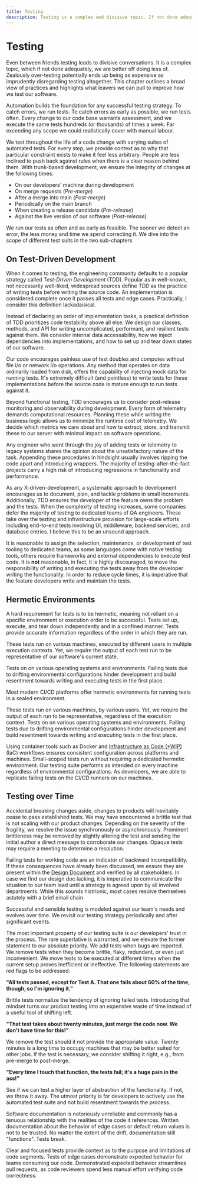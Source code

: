 ```yaml
---
title: Testing
description: Testing is a complex and divisive topic. If not done adequately for our use case, we are better off doing less of it. Zealously over-testing potentially ends up being as expensive as imprudently disregarding testing altogether.
---
```


# Testing

Even between friends testing leads to divisive conversations. It is a complex topic, which if not done adequately, we are better off doing less of. Zealously over-testing potentially ends up being as expensive as imprudently disregarding testing altogether. This chapter outlines a broad view of practices and highlights what leavers we can pull to improve how we test our software.

<!-- automation -->

Automation builds the foundation for any successful testing strategy. To catch errors, we run tests. To catch errors as early as possible, we run tests often. Every change to our code base warrants assessment, and we execute the same tests hundreds (or thousands) of times a week. Far exceeding any scope we could realistically cover with manual labour.

We test throughout the life of a code change with varying suites of automated tests. For every step, we provide context as to why that particular constraint exists to make it feel less arbitrary. People are less inclined to push back against rules when there is a clear reason behind them. With trunk-based development, we ensure the integrity of changes at the following times:

- On our developers' machine during development
- On merge requests (*Pre-merge*)
- After a merge into main (*Post-merge*)
- Periodically on the main branch
- When creating a release candidate (*Pre-release*)
- Against the live version of our software (*Post-release*)

<!-- The longer we go without testing, the more changes are introduced -->

We run our tests as often and as early as feasible. The sooner we detect an error, the less money and time we spend correcting it. We dive into the scope of different test suits in the two sub-chapters

## On Test-Driven Development

<!-- Write code for testability -->

When it comes to testing, the engineering community defaults to a popular strategy called *Test-Driven Development* (TDD). Popular as in well-known, not necessarily well-liked, widespread sources define *TDD* as the practice of writing tests before writing the source code. An implementation is considered complete once it passes all tests and edge cases. Practically, I consider this definition lackadaisical.

Instead of declaring an order of implementation tasks, a practical definition of TDD prioritizes code testability above all else. We design our classes, methods, and API for writing uncomplicated, performant, and resilient tests against them. We consider internal data accessability, how we inject dependencies into implementations, and how to set up and tear down states of our software.

Our code encourages painless use of test doubles and computes without file i/o or network i/o operations. Any method that operates on data ordinarily loaded from disk, offers the capability of injecting mock data for running tests. It's extremely difficult (and pointless) to write tests for these implementations before the source code is mature enough to run tests against it.

Beyond functional testing, TDD encourages us to consider post-release monitoring and observability during development. Every form of telemetry demands computational resources. Planning these while writing the business logic allows us to minimize the runtime cost of telemetry. We decide which metrics we care about and how to extract, store, and transmit these to our server with minimal impact on software operations.

Any engineer who went through the joy of adding tests or telemetry to legacy systems shares the opinion about the unsatisfactory nature of the task. Appending these procedures in hindsight usually involves ripping the code apart and introducing wrappers. The majority of testing-after-the-fact projects carry a high risk of introducing regressions in functionality and performance. 

As any X-driven-development, a systematic approach to development encourages us to document, plan, and tackle problems in small increments. Additionally, TDD ensures the developer of the feature owns the problem and the tests. When the complexity of testing increases, some companies defer the majority of testing to dedicated teams of QA engineers. These take over the testing and infrastructure provision for large-scale efforts including end-to-end tests involving UI, middleware, backend services, and database entries. I believe this to be an unsound approach.

It is reasonable to assign the selection, maintenance, or development of test tooling to dedicated teams, as some languages come with native testing tools, others require frameworks and external dependencies to execute test code. It is **not** reasonable, in fact, it is highly discouraged, to move the responsibility of writing and executing the tests away from the developer writing the functionality. In order to reduce cycle times, it is imperative that the feature developers write and maintain the tests.

## Hermetic Environments

A hard requirement for tests is to be hermetic, meaning not reliant on a specific environment or execution order to be successful. Tests set up, execute, and tear down independently and in a confined manner. Tests provide accurate information regardless of the order in which they are run.

These tests run on various machines, executed by different users in multiple execution contexts. Yet, we require the output of each test run to be representative of our software's current state. 

Tests on on various operating systems and environments. Failing tests due to drifting environmental configurations hinder development and build resentment towards writing and executing tests in the first place.

Most modern CI/CD platforms offer hermetic environments for running tests in a sealed environment. 

These tests run on various machines, by various users. Yet, we require the output of each run to be representative, regardless of the execution context. Tests on on various operating systems and environments. Failing tests due to drifting environmental configurations hinder development and build resentment towards writing and executing tests in the first place.

Using container tools such as Docker and [Infrastructure as Code (*WIP)]() (IaC) workflows ensures consistent configuration across platforms and machines. Small-scoped tests run without requiring a dedicated hermetic environment. Our testing suite performs as intended on every machine regardless of environmental configurations. As developers, we are able to replicate failing tests on the CI/CD runners on our machines.

## Testing over Time

Accidental breaking changes aside, changes to products will inevitably cease to pass established tests. We may have encountered a brittle test that is not scaling with our product changes. Depending on the severity of the fragility, we resolve the issue synchronously or asynchronously. Prominent brittleness may be removed by slightly altering the test and sending the initial author a direct message to corroborate our changes. Opaque tests may require a meeting to determine a resolution.

Failing tests for working code are an indicator of backward incompatibility. If these consequences have already been discussed, we ensure they are present within the [Design Document](../planning-implementations.md) and verified by all stakeholders. In case we find our design doc lacking, it is imperative to communicate the situation to our team lead until a strategy is agreed upon by all involved departments. While this sounds histrionic, most cases resolve themselves astutely with a brief email chain.


Successful and sensible testing is modeled against our team's needs and evolves over time. We revisit our testing strategy periodically and after significant events.


The most important property of our testing suite is our developers' trust in the process. The rare superlative is warranted, and we elevate the former statement to our absolute priority. We add tests when bugs are reported. We remove tests when they become brittle, flaky, redundant, or even just inconvenient. We move tests to be executed at different times when the current setup proves inefficient or ineffective. The following statements are red flags to be addressed:

**"All tests passed, except for Test A. That one fails about 60% of the time, though, so I'm ignoring it."**

Brittle tests normalize the tendency of ignoring failed tests. Introducing that mindset turns our product testing into an expensive waste of time instead of a useful tool of shifting left.

**"That test takes about twenty minutes, just merge the code now. We don't have time for this!"**

We remove the test should it not provide the appropriate value. Twenty minutes is a long time to occupy machines that may be better suited for other jobs. If the test is necessary, we consider shifting it right, e.g., from pre-merge to post-merge.

<!-- vale proselint.Cliches = NO -->
<!-- vale write-good.Cliches = NO -->
<!-- vale alex.ProfanityLikely = NO -->
**"Every time I touch that function, the tests fail; it's a huge pain in the ass!"**
<!-- vale alex.ProfanityLikely = YES -->
<!-- vale write-good.Cliches = YES -->
<!-- vale proselint.Cliches = YES -->

See if we can test a higher layer of abstraction of the functionality. If not, we throw it away. The utmost priority is for developers to actively use the automated test suite and not build resentment towards the process.

Software documentation is notoriously unreliable and commonly has a tenuous relationship with the realities of the code it references. Written documentation about the behavior of edge cases or default return values is not to be trusted. No matter the extent of the drift, documentation still "functions". Tests break.

Clear and focused tests provide context as to the purpose and limitations of code segments. Tests of edge cases demonstrate expected behavior for teams consuming our code. Demonstrated expected behavior streamlines pull requests, as code reviewers spend less manual effort verifying code correctness.
